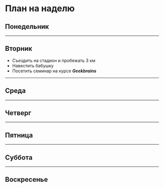 # План на наделю

## **Понедельник**


---
## **Вторник**
+ Съездить на стадион и пробежать 3 км
+ Навестить бабушку
+ Посетить семинар на курсе __*Geekbrains*__

---
## **Среда**

---
## **Четверг**


---
## **Пятница**


---
## **Суббота**


---
## **Воскресенье**